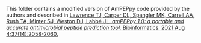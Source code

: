 This folder contains a modified version of AmPEPpy code provided by the authors and described in [Lawrence TJ, Carper DL, Spangler MK, Carrell AA, Rush TA, Minter SJ, Weston DJ, Labbé JL. *amPEPpy 1.0: a portable and accurate antimicrobial peptide prediction tool.* Bioinformatics. 2021 Aug 4;37(14):2058-2060.](https://doi.org/10.1093/bioinformatics/btaa917)
